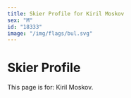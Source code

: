 ```yaml
---
title: Skier Profile for Kiril Moskov
sex: "M"
id: "18333"
image: "/img/flags/bul.svg" 
---
```


# Skier Profile

This page is for: Kiril Moskov.
    